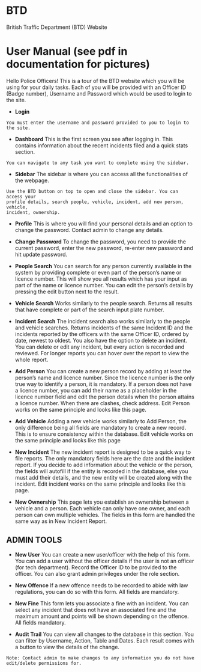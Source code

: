 # BTD
British Traffic Department (BTD) Website

# User Manual (see pdf in documentation for pictures)

Hello Police Officers! This is a tour of the BTD website which you will be using for your
daily tasks. Each of you will be provided with an Officer ID (Badge number), Username
and Password which would be used to login to the site.

- **Login**

```
You must enter the username and password provided to you to login to the site.
```

- **Dashboard**
    This is the first screen you see after logging in. This contains information about
    the recent incidents filed and a quick stats section.

```
You can navigate to any task you want to complete using the sidebar.
```
- **Sidebar**
    The sidebar is where you can access all the functionalities of the webpage.


```
Use the BTD button on top to open and close the sidebar. You can access your
profile details, search people, vehicle, incident, add new person, vehicle,
incident, ownership.
```
- **Profile**
    This is where you will find your personal details and an option to change the
    password. Contact admin to change any details.


- **Change Password**
    To change the password, you need to provide the current password, enter the
    new password, re-enter new password and hit update password.
- **People Search**
    You can search for any person currently available in the system by providing
    complete or even part of the person’s name or licence number. This will show
    you all results which has your input as part of the name or licence number. You
    can edit the person’s details by pressing the edit button next to the result.


- **Vehicle Search**
    Works similarly to the people search. Returns all results that have complete or
    part of the search input plate number.
- **Incident Search**
    The incident search also works similarly to the people and vehicle searches.
    Returns incidents of the same Incident ID and the incidents reported by the
    officers with the same Officer ID, ordered by date, newest to oldest. You also
    have the option to delete an incident. You can delete or edit any incident, but
    every action is recorded and reviewed. For longer reports you can hover over the
    report to view the whole report.


- **Add Person**
    You can create a new person record by adding at least the person’s name and
    licence number. Since the licence number is the only true way to identify a
    person, it is mandatory. If a person does not have a licence number, you can add
    their name as a placeholder in the licence number field and edit the person
    details when the person attains a licence number. When there are clashes,
    check address. Edit Person works on the same principle and looks like this page.


- **Add Vehicle**
    Adding a new vehicle works similarly to Add Person, the only difference being all
    fields are mandatory to create a new record. This is to ensure consistency within
    the database. Edit vehicle works on the same principle and looks like this page


- **New Incident**
    The new incident report is designed to be a quick way to file reports. The only
    mandatory fields here are the date and the incident report. If you decide to add
    information about the vehicle or the person, the fields will autofill if the entity is
    recorded in the database, else you must add their details, and the new entity will
    be created along with the incident. Edit incident works on the same principle
    and looks like this page.


- **New Ownership**
    This page lets you establish an ownership between a vehicle and a person. Each
    vehicle can only have one owner, and each person can own multiple vehicles.
    The fields in this form are handled the same way as in New Incident Report.


## ADMIN TOOLS

- **New User**
    You can create a new user/officer with the help of this form. You can add a user
    without the officer details if the user is not an officer (for tech department).
    Record the Officer ID to be provided to the officer. You can also grant admin
    privileges under the role section.


- **New Offence**
    If a new offence needs to be recorded to abide with law regulations, you can do
    so with this form. All fields are mandatory.


- **New Fine**
    This form lets you associate a fine with an incident. You can select any incident
    that does not have an associated fine and the maximum amount and points will
    be shown depending on the offence. All fields mandatory.


- **Audit Trail**
    You can view all changes to the database in this section. You can filter by
    Username, Action, Table and Dates. Each result comes with a button to view the
    details of the change.

```
Note: Contact admin to make changes to any information you do not have
edit/delete permissions for.
```